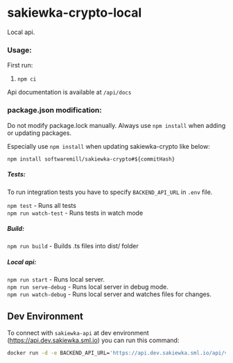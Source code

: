 # sakiewka-crypto-local

Local api.

### Usage:

First run:  
1.  `npm ci`  

Api documentation is available at `/api/docs`

### package.json modification:

Do not modify package.lock manually. Always use `npm install` when adding or updating packages.

Especially use `npm install` when updating sakiewka-crypto like below:

`npm install softwaremill/sakiewka-crypto#${commitHash}`

##### Tests: 
To run integration tests you have to specify `BACKEND_API_URL` in `.env` file.

`npm test` - Runs all tests  
`npm run watch-test` - Runs tests in watch mode  

##### Build: 
`npm run build` - Builds .ts files into dist/ folder  

##### Local api:  
`npm run start` - Runs local server.  
`npm run serve-debug` - Runs local server in debug mode.  
`npm run watch-debug` - Runs local server and watches files for changes.  


## Dev Environment

To connect with `sakiewka-api` at dev environment (https://api.dev.sakiewka.sml.io) you can run this command:


```bash
docker run -d -e BACKEND_API_URL='https://api.dev.sakiewka.sml.io/api/v1' -e BTC_NETWORK=regtest -p 3000:3000 softwaremill/sakiewka-crypto-local
```